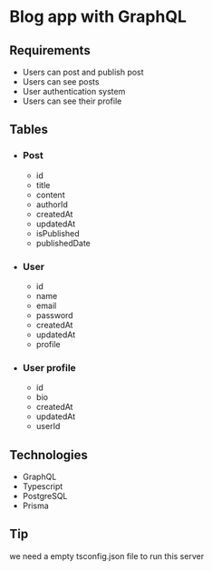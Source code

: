# Blog app with GraphQL

## Requirements

- Users can post and publish post
- Users can see posts
- User authentication system
- Users can see their profile

## Tables

- ### Post

  - id
  - title
  - content
  - authorId
  - createdAt
  - updatedAt
  - isPublished
  - publishedDate

- ### User

  - id
  - name
  - email
  - password
  - createdAt
  - updatedAt
  - profile

- ### User profile
  - id
  - bio
  - createdAt
  - updatedAt
  - userId

## Technologies

- GraphQL
- Typescript
- PostgreSQL
- Prisma

## Tip

we need a empty tsconfig.json file to run this server
